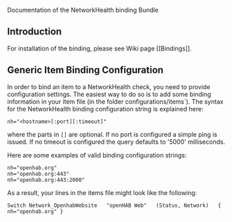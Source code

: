 Documentation of the NetworkHealth binding Bundle

## Introduction

For installation of the binding, please see Wiki page [[Bindings]].

## Generic Item Binding Configuration

In order to bind an item to a NetworkHealth check, you need to provide configuration settings. The easiest way to do so is to add some binding information in your item file (in the folder configurations/items`). The syntax for the NetworkHealth binding configuration string is explained here:

    nh="<hostname>[:port][:timeout]"

where the parts in `[]` are optional. If no port is configured a simple ping is issued. If no timeout is configured the query defaults to '5000' milliseconds.

Here are some examples of valid binding configuration strings:

    nh="openhab.org"
    nh="openhab.org:443"
    nh="openhab.org:443:2000"


As a result, your lines in the items file might look like the following:

    Switch Network_OpenhabWebsite   "openHAB Web"   (Status, Network)   { nh="openhab.org" }
